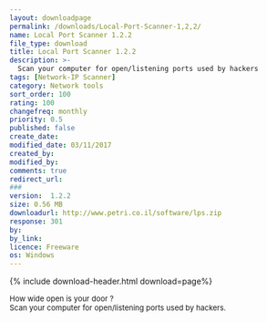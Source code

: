 ```yaml
---
layout: downloadpage
permalink: /downloads/Local-Port-Scanner-1,2,2/
name: Local Port Scanner 1.2.2
file_type: download
title: Local Port Scanner 1.2.2
description: >-
  Scan your computer for open/listening ports used by hackers
tags: [Network-IP Scanner]
category: Network tools
sort_order: 100
rating: 100
changefreq: monthly
priority: 0.5
published: false
create_date:
modified_date: 03/11/2017
created_by:
modified_by:
comments: true
redirect_url:
###
version:  1.2.2
size: 0.56 MB
downloadurl: http://www.petri.co.il/software/lps.zip
response: 301
by:
by_link:
licence: Freeware
os: Windows
---
```


{% include download-header.html download=page%}

<p style="fix-download-text !important">
<p><font size="2">How wide open is your door ? <br />
Scan your computer for open/listening ports used by hackers.</font></p></p>
